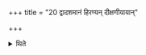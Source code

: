 +++
title = "20 द्वादशमानं हिरण्यन् दीक्षणीयायान्"

+++

<details><summary>थिते</summary>

द्वादशमानं हिरण्यं दीक्षणीयायां ददाति । द्विस्तावत्प्रायणीयायाम् २०
</details>
